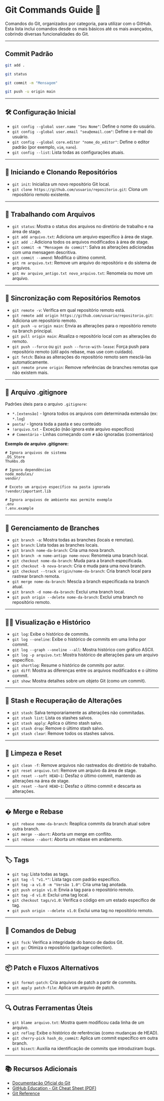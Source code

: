 # Git Commands Guide 🚀

Comandos do Git, organizados por categoria, para utilizar com o GitHub. Esta lista inclui comandos desde os mais básicos até os mais avançados, cobrindo diversas funcionalidades do Git.

---

## Commit Padrão
```bash
git add .
```
```bash
git status
```
```bash
git commit -m "Mensagem"
```
```bash
git push -u origin main
```

---

## 🛠️ Configuração Inicial

* `git config --global user.name "Seu Nome"`: Define o nome do usuário.
* `git config --global user.email "seu@email.com"`: Define o e-mail do usuário.
* `git config --global core.editor "nome_do_editor"`: Define o editor padrão (por exemplo, `vim`, `nano`).
* `git config --list`: Lista todas as configurações atuais.

---

## 📁 Iniciando e Clonando Repositórios

* `git init`: Inicializa um novo repositório Git local.
* `git clone https://github.com/usuario/repositorio.git`: Clona um repositório remoto existente.

---

## 📄 Trabalhando com Arquivos

* `git status`: Mostra o status dos arquivos no diretório de trabalho e na área de stage.
* `git add arquivo.txt`: Adiciona um arquivo específico à área de stage.
* `git add .`: Adiciona todos os arquivos modificados à área de stage.
* `git commit -m "Mensagem do commit"`: Salva as alterações adicionadas com uma mensagem descritiva.
* `git commit --amend`: Modifica o último commit.
* `git rm arquivo.txt`: Remove um arquivo do repositório e do sistema de arquivos.
* `git mv arquivo_antigo.txt novo_arquivo.txt`: Renomeia ou move um arquivo.

---

## 🔄 Sincronização com Repositórios Remotos

* `git remote -v`: Verifica em qual repositório remoto está.
* `git remote add origin https://github.com/usuario/repositorio.git`: Adiciona um repositório remoto.
* `git push -u origin main`: Envia as alterações para o repositório remoto na branch principal.
* `git pull origin main`: Atualiza o repositório local com as alterações do remoto.
* `git push --force` ou `git push --force-with-lease`: Força push para repositório remoto (útil após rebase, mas use com cuidado).
* `git fetch`: Baixa as alterações do repositório remoto sem mesclá-las automaticamente.
* `git remote prune origin`: Remove referências de branches remotas que não existem mais.

---

## 📌 Arquivo .gitignore

Padrões úteis para o arquivo `.gitignore`:
- `*.[extensão]` - Ignora todos os arquivos com determinada extensão (ex: `*.log`)
- `pasta/` - Ignora toda a pasta e seu conteúdo
- `!arquivo.txt` - Exceção (não ignora este arquivo específico)
- `# Comentário` - Linhas começando com `#` são ignoradas (comentários)

**Exemplo de arquivo .gitignore:**
```text
# Ignora arquivos de sistema
.DS_Store
Thumbs.db

# Ignora dependências
node_modules/
vendor/

# Exceto um arquivo específico na pasta ignorada
!vendor/important.lib

# Ignora arquivos de ambiente mas permite exemplo
.env
!.env.example
```

---

## 🌿 Gerenciamento de Branches

* `git branch -a`: Mostra todas as branches (locais e remotas).
* `git branch`: Lista todas as branches locais.
* `git branch nome-da-branch`: Cria uma nova branch.
* `git branch -m nome-antigo nome-novo`: Renomeia uma branch local.
* `git checkout nome-da-branch`: Muda para a branch especificada.
* `git checkout -b nova-branch`: Cria e muda para uma nova branch.
* `git checkout --track origin/nome-da-branch`: Cria branch local para rastrear branch remota.
* `git merge nome-da-branch`: Mescla a branch especificada na branch atual.
* `git branch -d nome-da-branch`: Exclui uma branch local.
* `git push origin --delete nome-da-branch`: Exclui uma branch no repositório remoto.

---

## 🕵️‍♂️ Visualização e Histórico

* `git log`: Exibe o histórico de commits.
* `git log --oneline`: Exibe o histórico de commits em uma linha por commit.
* `git log --graph --oneline --all`: Mostra histórico com gráfico ASCII.
* `git log -p arquivo.txt`: Mostra histórico de alterações para um arquivo específico.
* `git shortlog`: Resume o histórico de commits por autor.
* `git diff`: Mostra as diferenças entre os arquivos modificados e o último commit.
* `git show`: Mostra detalhes sobre um objeto Git (como um commit).
---

## 🧪 Stash e Recuperação de Alterações

* `git stash`: Salva temporariamente as alterações não commitadas.
* `git stash list`: Lista os stashes salvos.
* `git stash apply`: Aplica o último stash salvo.
* `git stash drop`: Remove o último stash salvo.
* `git stash clear`: Remove todos os stashes salvos.

---

## 🧹 Limpeza e Reset

* `git clean -f`: Remove arquivos não rastreados do diretório de trabalho.
* `git reset arquivo.txt`: Remove um arquivo da área de stage.
* `git reset --soft HEAD~1`: Desfaz o último commit, mantendo as alterações na área de stage.
* `git reset --hard HEAD~1`: Desfaz o último commit e descarta as alterações.

---

## � Merge e Rebase
* `git rebase nome-da-branch`: Reaplica commits da branch atual sobre outra branch.
* `git merge --abort`: Aborta um merge em conflito.
* `git rebase --abort`: Aborta um rebase em andamento.

---

## 🏷️ Tags

* `git tag`: Lista todas as tags.
* `git tag -l "v1.*"`: Lista tags com padrão específico.
* `git tag -a v1.0 -m "Versão 1.0"`: Cria uma tag anotada.
* `git push origin v1.0`: Envia a tag para o repositório remoto.
* `git tag -d v1.0`: Exclui uma tag local.
* `git checkout tags/v1.0`: Verifica o código em um estado específico de tag.
* `git push origin --delete v1.0`: Exclui uma tag no repositório remoto.

---

## 🧩 Comandos de Debug

* `git fsck`: Verifica a integridade do banco de dados Git.
* `git gc`: Otimiza o repositório (garbage collection).

---

## 📦 Patch e Fluxos Alternativos

* `git format-patch`: Cria arquivos de patch a partir de commits.
* `git apply patch-file`: Aplica um arquivo de patch.

---

## 🔍 Outras Ferramentas Úteis

* `git blame arquivo.txt`: Mostra quem modificou cada linha de um arquivo.
* `git reflog`: Exibe o histórico de referências (como mudanças de HEAD).
* `git cherry-pick hash_do_commit`: Aplica um commit específico em outra branch.
* `git bisect`: Auxilia na identificação de commits que introduziram bugs.

---

## 📚 Recursos Adicionais

* [Documentação Oficial do Git](https://git-scm.com/docs)
* [GitHub Education - Git Cheat Sheet (PDF)](https://education.github.com/git-cheat-sheet-education.pdf)
* [Git Reference](https://git.github.io/git-reference/)
